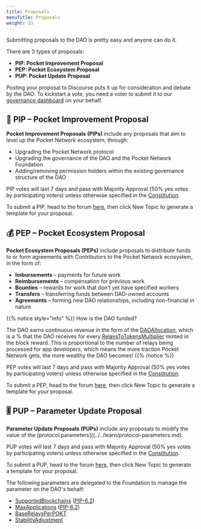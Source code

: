 ```yaml
---
title: Proposals
menuTitle: Proposals
weight: 33
---
```



Submitting proposals to the DAO is pretty easy and anyone can do it.

There are 3 types of proposals:

* **PIP: Pocket Improvement Proposal**
* **PEP: Pocket Ecosystem Proposal**
* **PUP: Pocket Update Proposal**

Posting your proposal to Discourse puts it up for consideration and debate by the DAO. To kickstart a vote, you need a voter to submit it to our [governance dashboard](https://gov.pokt.network) on your behalf.

## 🦾 PIP  – Pocket Improvement Proposal

**Pocket Improvement Proposals \(PIPs\)** include any proposals that aim to level up the Pocket Network ecosystem, through:

* Upgrading the Pocket Network protocol
* Upgrading the governance of the DAO and the Pocket Network Foundation
* Adding/removing permission holders within the existing governance structure of the DAO

PIP votes will last 7 days and pass with Majority Approval \(50% yes votes by participating voters\) unless otherwise specified in the [Constitution](https://github.com/pokt-foundation/governance/blob/master/constitution/constitution.md). 

To submit a PIP, head to the forum [here](https://forum.pokt.network/c/governance/pip/28), then click New Topic to generate a template for your proposal.


## 💰 PEP – Pocket Ecosystem Proposal

**Pocket Ecosystem Proposals \(PEPs\)** include proposals to distribute funds to or form agreements with Contributors to the Pocket Network ecosystem, in the form of:

* **Imbursements** – payments for future work
* **Reimbursements** – compensation for previous work
* **Bounties** – rewards for work that don’t yet have specified workers
* **Transfers** – transferring funds between DAO-owned accounts
* **Agreements** – forming new DAO relationships, including non-financial in nature

{{% notice style="info" %}}
How is the DAO funded?

The DAO earns continuous revenue in the form of the [DAOAllocation](../../learn/protocol-parameters.md#daoallocation), which is a % that the DAO receives for every [RelaysToTokensMultiplier](../../learn/protocol-parameters.md#relaystotokensmultiplier) minted in the block reward. This is proportional to the number of relays being processed for app developers, which means the more traction Pocket Network gets, the more wealthy the DAO becomes!
{{% /notice %}}

PEP votes will last 7 days and pass with Majority Approval \(50% yes votes by participating voters\) unless otherwise specified in the [Constitution](https://github.com/pokt-foundation/governance/blob/master/constitution/constitution.md). 

To submit a PEP, head to the forum [here](https://forum.pokt.network/c/governance/pep/29), then click New Topic to generate a template for your proposal.

## 🎚 PUP – Parameter Update Proposal

**Parameter Update Proposals \(PUPs\)** include any proposals to modify the value of the [protocol parameters]((../../learn/protocol-parameters.md).

PUP votes will last 7 days and pass with Majority Approval \(50% yes votes by participating voters\) unless otherwise specified in the [Constitution](https://github.com/pokt-foundation/governance/blob/master/constitution/constitution.md).

To submit a PUP, head to the forum [here](https://forum.pokt.network/c/governance/pup/30), then click New Topic to generate a template for your proposal.

The following parameters are delegated to the Foundation to manage the parameter on the DAO's behalf:

* [SupportedBlockchains](../../learn/protocol-parameters.md#supportedblockchains) \([PIP-6.2](https://forum.pokt.network/t/pip-6-2-settlers-of-new-chains/1027)\)
* [MaxApplications](../../learn/protocol-parameters.md#maxapplications) \([PIP-6.2](https://forum.pokt.network/t/pip-6-2-settlers-of-new-chains/1027)\)
* [BaseRelaysPerPOKT](../../learn/protocol-parameters.md#baserelaysperpokt)
* [StabilityAdjustment](../../learn/protocol-parameters.md#stabilityadjustment)

